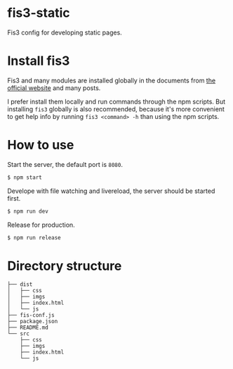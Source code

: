 # fis3-static
Fis3 config for developing static pages.

# Install fis3
Fis3 and many modules are installed globally in the documents from [the official website](http://fex.baidu.com/fis3/index.html) and many posts.

I prefer install them locally and run commands through the npm scripts. But installing `fis3` globally is also recommended, because it's more convenient to get help info by running `fis3 <command> -h` than using the npm scripts.

# How to use

Start the server, the default port is `8080`.
```bash
$ npm start
```

Develope with file watching and livereload, the server should be started first.
```bash
$ npm run dev
```

Release for production.
```bash
$ npm run release
```

# Directory structure

    ├── dist
    │   ├── css
    │   ├── imgs
    │   ├── index.html
    │   └── js
    ├── fis-conf.js
    ├── package.json
    ├── README.md
    └── src
        ├── css
        ├── imgs
        ├── index.html
        └── js
